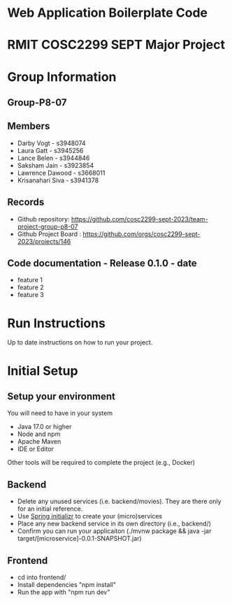 # Web Application Boilerplate Code


# RMIT COSC2299 SEPT Major Project

# Group Information

## Group-P8-07

## Members
* Darby Vogt - s3948074
* Laura Gatt - s3945256
* Lance Belen - s3944846
* Saksham Jain - s3923854
* Lawrence Dawood - s3668011
* Krisanahari Siva - s3941378

## Records

* Github repository: https://github.com/cosc2299-sept-2023/team-project-group-p8-07
* Github Project Board : https://github.com/orgs/cosc2299-sept-2023/projects/146

	
## Code documentation - Release 0.1.0 - date
* feature 1
* feature 2
* feature 3
  

# Run Instructions

Up to date instructions on how to run your project.


# Initial Setup

## Setup your environment 
You will need to have in your system

- Java 17.0 or higher
- Node and npm
- Apache Maven
- IDE or Editor

Other tools will be required to complete the project (e.g., Docker)

## Backend

- Delete any unused services (i.e. backend/movies). They are there only for an initial reference.
- Use [Spring initializr](https://start.spring.io/) to create your (micro)services
- Place any new backend service in its own directory (i.e., backend/<service-name>)
- Confirm you can run your applicaiton (./mvnw package && java -jar target/[microservice]-0.0.1-SNAPSHOT.jar)

## Frontend
- cd into frontend/
- Install dependencies "npm install"
- Run the app with "npm run dev"




